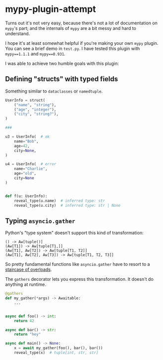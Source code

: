 # mypy-plugin-attempt

Turns out it's not very easy, because there's not a lot of documentation on `mypy`'s part; and the internals of `mypy` are a bit messy and hard to understand.

I hope it's at least somewhat helpful if you're making your own `mypy` plugin. You can see a brief demo in `test.py`.
I have tested this plugin with `mypy==1.1.1` and `mypy==0.931`.

I was able to achieve two humble goals with this plugin:

## Defining "structs" with typed fields

Something similar to `dataclasses` or `namedtuple`.

```py
UserInfo = struct(
    ("name", "string"),
    ("age", "integer"),
    ("city", "string?"),
)

###

u3 = UserInfo(  # ok
    name="Bob",
    age=42,
    city=None,
)

u4 = UserInfo(  # error
    name="Charlie",
    age="old",
    city=None
)


def f(u: UserInfo):
    reveal_type(u.name)  # inferred type: str
    reveal_type(u.city)  # inferred type: str | None
```

## Typing `asyncio.gather`

Python's "type system" doesn't support this kind of transformation:
```
() -> Aw[tuple()]
(Aw[T1]) -> Aw[tuple[T1,]]
(Aw[T1], Aw[T2]) -> Aw[tuple[T1, T2]]
(Aw[T1], Aw[T2], Aw[T3]) -> Aw[tuple[T1, T2, T3]]
```
So pretty fundamental functions like `asyncio.gather` have to resort to a [staircase of overloads](https://github.com/python/typeshed/blob/bcff9cd51f1f1572e235b7d9e2c23411711491e1/stdlib/asyncio/tasks.pyi#L66-L235).

The `gathers` decorator lets you express this transformation. It doesn't do anything at runtime.

```py
@gathers
def my_gather(*args) -> Awaitable:
    ...


async def foo() -> int:
    return 42

async def bar() -> str:
    return "hey"

async def main() -> None:
    x = await my_gather(foo(), bar(), bar())
    reveal_type(x)  # tuple[int, str, str]
```
